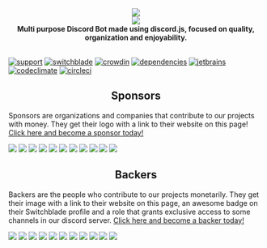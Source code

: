 <div align="center">
  <img src="https://i.imgur.com/LID4HYe.png"><br>
  <img src="https://i.imgur.com/SVyi88i.png"><br>
  <b>Multi purpose Discord Bot made using discord.js, focused on quality, organization and enjoyability.</b><br><br>
</div>

[![support][support-badge]][support-invite]
[![switchblade][switchblade-badge]][switchblade-invite]
[![crowdin][crowdin-badge]][crowdin-url]
[![dependencies][dependencies-badge]][dependencies-url]
[![jetbrains][jetbrains-badge]][jetbrains-url]
[![codeclimate][codeclimate-badge]][codeclimate-url]
[![circleci][circleci-badge]][circleci-url]

<h2 align="center">Sponsors</h2>

Sponsors are organizations and companies that contribute to our projects with money. They get their logo with a link to their website on this page! [Click here and become a sponsor today!](https://opencollective.com/switchblade#sponsor)

<a href="https://opencollective.com/switchblade/sponsor/0/website?requireActive=false" target="_blank"><img src="https://opencollective.com/switchblade/sponsor/0/avatar.svg?requireActive=false"></a>
<a href="https://opencollective.com/switchblade/sponsor/1/website?requireActive=false" target="_blank"><img src="https://opencollective.com/switchblade/sponsor/1/avatar.svg?requireActive=false"></a>
<a href="https://opencollective.com/switchblade/sponsor/2/website?requireActive=false" target="_blank"><img src="https://opencollective.com/switchblade/sponsor/2/avatar.svg?requireActive=false"></a>
<a href="https://opencollective.com/switchblade/sponsor/3/website?requireActive=false" target="_blank"><img src="https://opencollective.com/switchblade/sponsor/3/avatar.svg?requireActive=false"></a>
<a href="https://opencollective.com/switchblade/sponsor/4/website?requireActive=false" target="_blank"><img src="https://opencollective.com/switchblade/sponsor/4/avatar.svg?requireActive=false"></a>
<a href="https://opencollective.com/switchblade/sponsor/5/website?requireActive=false" target="_blank"><img src="https://opencollective.com/switchblade/sponsor/5/avatar.svg?requireActive=false"></a>
<a href="https://opencollective.com/switchblade/sponsor/6/website?requireActive=false" target="_blank"><img src="https://opencollective.com/switchblade/sponsor/6/avatar.svg?requireActive=false"></a>
<a href="https://opencollective.com/switchblade/sponsor/7/website?requireActive=false" target="_blank"><img src="https://opencollective.com/switchblade/sponsor/7/avatar.svg?requireActive=false"></a>
<a href="https://opencollective.com/switchblade/sponsor/8/website?requireActive=false" target="_blank"><img src="https://opencollective.com/switchblade/sponsor/8/avatar.svg?requireActive=false"></a>
<a href="https://opencollective.com/switchblade/sponsor/9/website?requireActive=false" target="_blank"><img src="https://opencollective.com/switchblade/sponsor/9/avatar.svg?requireActive=false"></a>
<a href="https://opencollective.com/switchblade/sponsor/10/website?requireActive=false" target="_blank"><img src="https://opencollective.com/switchblade/sponsor/10/avatar.svg?requireActive=false"></a>


<h2 align="center">Backers</h2>

Backers are the people who contribute to our projects monetarily. They get their image with a link to their website on this page, an awesome badge on their Switchblade profile and a role that grants exclusive access to some channels in our discord server. [Click here and become a backer today!](https://opencollective.com/switchblade#backer)

<a href="https://opencollective.com/switchblade/backer/0/website?requireActive=false" target="_blank"><img src="https://opencollective.com/switchblade/backer/0/avatar.svg?requireActive=false"></a>
<a href="https://opencollective.com/switchblade/backer/1/website?requireActive=false" target="_blank"><img src="https://opencollective.com/switchblade/backer/1/avatar.svg?requireActive=false"></a>
<a href="https://opencollective.com/switchblade/backer/2/website?requireActive=false" target="_blank"><img src="https://opencollective.com/switchblade/backer/2/avatar.svg?requireActive=false"></a>
<a href="https://opencollective.com/switchblade/backer/3/website?requireActive=false" target="_blank"><img src="https://opencollective.com/switchblade/backer/3/avatar.svg?requireActive=false"></a>
<a href="https://opencollective.com/switchblade/backer/4/website?requireActive=false" target="_blank"><img src="https://opencollective.com/switchblade/backer/4/avatar.svg?requireActive=false"></a>
<a href="https://opencollective.com/switchblade/backer/5/website?requireActive=false" target="_blank"><img src="https://opencollective.com/switchblade/backer/5/avatar.svg?requireActive=false"></a>
<a href="https://opencollective.com/switchblade/backer/6/website?requireActive=false" target="_blank"><img src="https://opencollective.com/switchblade/backer/6/avatar.svg?requireActive=false"></a>
<a href="https://opencollective.com/switchblade/backer/7/website?requireActive=false" target="_blank"><img src="https://opencollective.com/switchblade/backer/7/avatar.svg?requireActive=false"></a>
<a href="https://opencollective.com/switchblade/backer/8/website?requireActive=false" target="_blank"><img src="https://opencollective.com/switchblade/backer/8/avatar.svg?requireActive=false"></a>
<a href="https://opencollective.com/switchblade/backer/9/website?requireActive=false" target="_blank"><img src="https://opencollective.com/switchblade/backer/9/avatar.svg?requireActive=false"></a>
<a href="https://opencollective.com/switchblade/backer/10/website?requireActive=false" target="_blank"><img src="https://opencollective.com/switchblade/backer/10/avatar.svg?requireActive=false"></a>

<!-- Badges -->

[support-invite]: https://support.switchblade.xyz
[support-badge]: https://img.shields.io/badge/dynamic/json.svg?style=flat-square&label=chat%20on%20Discord&colorB=7289DA&url=https%3A%2F%2Fdiscordapp.com%2Fapi%2Fservers%2F445203868624748555%2Fembed.json&query=%24.members.length&suffix=%20online&logo=discord

[switchblade-invite]: https://invite.switchblade.xyz
[switchblade-badge]: https://img.shields.io/badge/invite-to%20your%20Discord%20server-7289da.svg?style=flat-square&logo=discord

[crowdin-url]: https://translate.switchblade.xyz
[crowdin-badge]: https://d322cqt584bo4o.cloudfront.net/switchblade/localized.svg?style=flat-square

[dependencies-url]: https://david-dm.org/SwitchbladeBot/switchblade/
[dependencies-badge]: https://david-dm.org/SwitchbladeBot/switchblade/status.svg?style=flat-square

[jetbrains-url]: https://www.jetbrains.com/?from=switchblade/
[jetbrains-badge]: https://img.shields.io/badge/Powered%20by%20JetBrains-gray.svg?logo=webstorm&style=flat-square

[codeclimate-url]: https://codeclimate.com/github/SwitchbladeBot/switchblade/maintainability
[codeclimate-badge]: https://img.shields.io/codeclimate/maintainability/SwitchbladeBot/switchblade.svg?style=flat-square

[circleci-url]: https://circleci.com/gh/SwitchbladeBot/switchblade
[circleci-badge]: https://img.shields.io/circleci/project/github/SwitchbladeBot/switchblade/dev.svg?style=flat-square&logo=circleci

<!-- End of badges -->


<!-- Widgets -->

[discordbots-widget]: https://discordbots.org/api/widget/445277324175474689.svg
[botsfordiscord-widget]: https://botsfordiscord.com/api/bot/445277324175474689/widget
[discordbotlist-widget]: https://discordbotlist.com/bots/445277324175474689/widget

<!-- End of widgets -->
